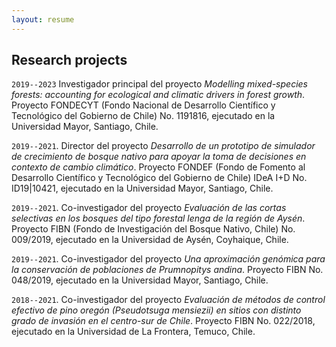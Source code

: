 ```yaml
---
layout: resume
---
```


## Research projects

<!-- A list is also available [online](https://scholar.google.co.uk/citations?user=LTOTl0YAAAAJ) -->


`2019--2023`
Investigador principal del proyecto *Modelling
mixed-species forests: accounting for ecological and climatic drivers in
forest growth*. Proyecto FONDECYT (Fondo Nacional de Desarrollo
Científico y Tecnológico del Gobierno de Chile) No. 1191816, ejecutado
en la Universidad Mayor, Santiago, Chile.

`2019--2021`. Director del proyecto *Desarrollo de un prototipo de
simulador de crecimiento de bosque nativo para apoyar la toma de
decisiones en contexto de cambio climático*. Proyecto FONDEF (Fondo de
Fomento al Desarrollo Científico y Tecnológico del Gobierno de Chile)
IDeA I+D No. ID19\|10421, ejecutado en la Universidad Mayor, Santiago,
Chile.

`2019--2021`. Co-investigador del proyecto *Evaluación de las cortas
selectivas en los bosques del tipo forestal lenga de la región de
Aysén*. Proyecto FIBN (Fondo de Investigación del Bosque Nativo, Chile)
No. 009/2019, ejecutado en la Universidad de Aysén, Coyhaique, Chile.

`2019--2021`. Co-investigador del proyecto *Una aproximación genómica
para la conservación de poblaciones de Prumnopitys andina*. Proyecto
FIBN No. 048/2019, ejecutado en la Universidad Mayor, Santiago, Chile.

`2018--2021`. Co-investigador del proyecto *Evaluación de métodos de
control efectivo de pino oregón (Pseudotsuga mensiezii) en sitios con
distinto grado de invasión en el centro-sur de Chile*. Proyecto FIBN No.
022/2018, ejecutado en la Universidad de La Frontera, Temuco, Chile.

<!-- ### Footer

Last updated: August 2020 -->
